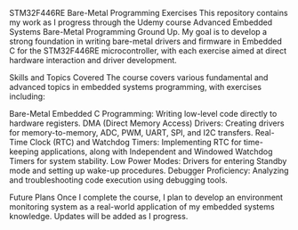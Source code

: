 STM32F446RE Bare-Metal Programming Exercises
This repository contains my work as I progress through the Udemy course Advanced Embedded Systems Bare-Metal Programming Ground Up. My goal is to develop a strong foundation in writing bare-metal drivers and firmware in Embedded C for the STM32F446RE microcontroller, with each exercise aimed at direct hardware interaction and driver development.

Skills and Topics Covered
The course covers various fundamental and advanced topics in embedded systems programming, with exercises including:

Bare-Metal Embedded C Programming: Writing low-level code directly to hardware registers.
DMA (Direct Memory Access) Drivers: Creating drivers for memory-to-memory, ADC, PWM, UART, SPI, and I2C transfers.
Real-Time Clock (RTC) and Watchdog Timers: Implementing RTC for time-keeping applications, along with Independent and Windowed Watchdog Timers for system stability.
Low Power Modes: Drivers for entering Standby mode and setting up wake-up procedures.
Debugger Proficiency: Analyzing and troubleshooting code execution using debugging tools.

Future Plans
Once I complete the course, I plan to develop an environment monitoring system as a real-world application of my embedded systems knowledge. Updates will be added as I progress.